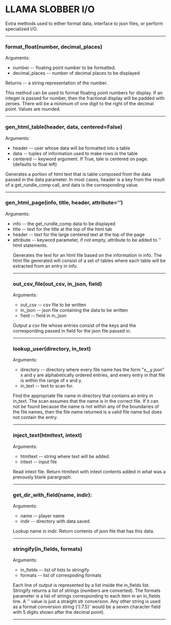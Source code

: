 # LLAMA SLOBBER I/O

Extra methods used to either format data, interface to json files, or perform
specialized I/O.

***

### format_float(number, decimal_places)

Arguments:
  * number -- floating point number to be formatted.
  * decimal_places -- number of decimal places to be displayed
  
Returns -- a string representation of the number.

This method can be used to format floating point numbers for display.
If an integer is passed for number, then the fractional display will be
padded with zeroes.  There will be a minimum of one digit to the right
of the decimal point.  Values are rounded.

***

### gen_html_table(header, data, centered=False)

Arguments:
  * header -- user whose data will be formatted into a table
  * data -- tuples of information used to make rows in the table
  * centered -- keyword argument.  If True, tale is centered on page.
                (defaults to float left)

Generates a portion of html text that is table composed from the data
passed in the data parameter.  In most cases, header is a key from the
result of a get_rundle_comp call, and data is the corresponding value.

***

### gen_html_page(info, title, header, attribute='')

Arguments:
  * info -- the get_rundle_comp data to be displayed
  * title -- text for the title at the top of the html tab
  * header -- text for the large centered text at the top of the page
  * attribute -- keyword parameter, if not empty, attribute to be added
                 to '<table>' html statements.

Generates the text for an html file based on the information in info.  The
html file generated will consist of a set of tables where each table will be
extracted from an entry in info.

***

### out_csv_file(out_csv, in_json, field)

Arguments:
  * out_csv -- csv file to be written
  * in_json -- json file containing the data to be written
  * field -- field in in_json

Output a csv file whose entries consist of the keys and the corresponding 
passed in field for the json file passed in.

***

### lookup_user(directory, in_text)

Arguments:
 * directory -- directory where every file name has the form "x__y.json"
                x and y are alphabetically ordered entries, and every
                    entry in that file is within the range of x and y.
 * in_text -- text to scan for.

Find the appropriate file name in directory that contains an entry in in_text.
The scan assumes that the name is in the correct file.  If it can not be found
because the name is not within any of the boundaries of the file names, then
the file name returned is a valid file name but does not contain the entry.

***

### inject_text(htmltext, intext)

Arguments:
  * htmltext -- string where text will be added.
  * intext -- input file

Read intext file. Return htmltext with intext contents added in what was a
prevously blank parargraph.

***

### get_dir_with_field(name, indir):

Arguments:
  * name -- player name
  * indir -- directory with data saved.

Lookup name in indir.  Return contents of json file that has this data.

***

### stringify(in_fields, formats)

Arguments:
  * in_fields -- list of lists to stringify
  * formats -- list of correspoding formats

Each line of output is represented by a list inside the in_fields list.
Stringify returns a list of strings (numbers are converted).  The formats
parameter is a list of strings corresponding to each item in an in_fields
line.  A '' value is just a straight str conversion.  Any other string is
used as a format conversion string ('{:7.5}' would be a seven character
field with 5 digits shown after the decimal point).

***

